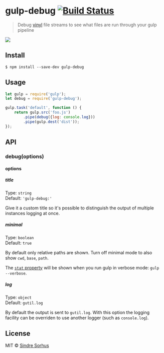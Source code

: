# gulp-debug [![Build Status](https://travis-ci.org/jmquigley/gulp-debug.svg?branch=master)](https://travis-ci.org/jmquigley/gulp-debug)

> Debug [vinyl](https://github.com/wearefractal/vinyl) file streams to see what files are run through your gulp pipeline

![](screenshot.png)


## Install

```
$ npm install --save-dev gulp-debug
```


## Usage

```js
let gulp = require('gulp');
let debug = require('gulp-debug');

gulp.task('default', function () {
	return gulp.src('foo.js')
		.pipe(debug({log: console.log}))
		.pipe(gulp.dest('dist'));
});
```


## API

### debug(options)

#### options

##### title

Type: `string`  
Default: `'gulp-debug:'`

Give it a custom title so it's possible to distinguish the output of multiple instances logging at once.

##### minimal

Type: `boolean`  
Default: `true`

By default only relative paths are shown. Turn off minimal mode to also show `cwd`, `base`, `path`.

The [`stat` property](http://nodejs.org/api/fs.html#fs_class_fs_stats) will be shown when you run gulp in verbose mode: `gulp --verbose`.

##### log

Type: `object`  
Default: `gutil.log`

By default the output is sent to `gutil.log`.  With this option the logging facility can be overriden to use another logger (such as `console.log`).


## License

MIT © [Sindre Sorhus](http://sindresorhus.com)
